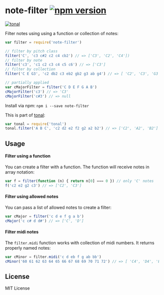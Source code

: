 # note-filter [![npm version](https://img.shields.io/npm/v/note-filter.svg)](https://www.npmjs.com/package/note-filter)

[![tonal](https://img.shields.io/badge/tonal-filter--notes-yellow.svg)](https://www.npmjs.com/package/tonal)

Filter notes using using a function or collection of notes:

```js
var filter = require('note-filter')

// filter by pitch class
filter('C', 'c3 c#2 c2 c4 cb2') // => ['C3', 'C2', 'C4'])
// filter by note
filter('c3', 'c1 c2 c3 c4 c5 c6') // => ['C3']
// filter by collection
filter('C E G3', 'c2 db2 c3 eb2 gb2 g3 ab g4') // => [ 'C2', 'C3', 'G3' ])

// partially applied
var cMajorFilter = filter('C D E F G A B')
cMajorFilter('c3') // => 'C3'
cMajorFilter('c#3') // => null
```

Install via npm: `npm i --save note-filter`

This is part of [tonal](https://www.npmjs.com/package/tonal):

```js
var tonal = require('tonal')
tonal.filter('A B C', 'c2 d2 e2 f2 g2 a2 b2') // => ['C2', 'A2', 'B2']
```

## Usage

#### Filter using a function

You can create a filter with a function. The function will receive notes in array notation:

```js
var f = filter(function (n) { return n[0] === 0 }) // only 'C' notes
f('c2 e2 g2 c3') // => ['C2', 'C3']
```

#### Filter using allowed notes

You can pass a list of allowed notes to create a filter:

```js
var cMajor = filter('c d e f g a b')
cMajor('c c# d d#') // => ['C', 'D']
```

#### Filter midi notes

The `filter.midi` function works with collection of midi numbers. It returns properly named notes:

```js
var cMinor = filter.midi('c d eb f g ab bb')
cMinor('60 61 62 63 64 65 66 67 68 69 70 71 72') // => [ 'C4', 'D4', 'Eb4', 'F4', 'G4', 'Ab4', 'Bb4', 'C5' ]
```

## License

MIT License
